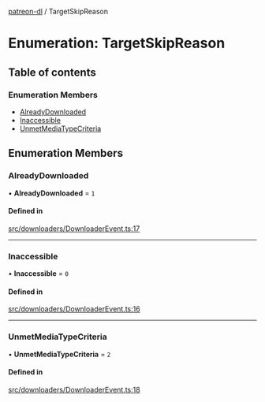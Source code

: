 [patreon-dl](../README.md) / TargetSkipReason

# Enumeration: TargetSkipReason

## Table of contents

### Enumeration Members

- [AlreadyDownloaded](TargetSkipReason.md#alreadydownloaded)
- [Inaccessible](TargetSkipReason.md#inaccessible)
- [UnmetMediaTypeCriteria](TargetSkipReason.md#unmetmediatypecriteria)

## Enumeration Members

### AlreadyDownloaded

• **AlreadyDownloaded** = ``1``

#### Defined in

[src/downloaders/DownloaderEvent.ts:17](https://github.com/patrickkfkan/patreon-dl/blob/2e8088d/src/downloaders/DownloaderEvent.ts#L17)

___

### Inaccessible

• **Inaccessible** = ``0``

#### Defined in

[src/downloaders/DownloaderEvent.ts:16](https://github.com/patrickkfkan/patreon-dl/blob/2e8088d/src/downloaders/DownloaderEvent.ts#L16)

___

### UnmetMediaTypeCriteria

• **UnmetMediaTypeCriteria** = ``2``

#### Defined in

[src/downloaders/DownloaderEvent.ts:18](https://github.com/patrickkfkan/patreon-dl/blob/2e8088d/src/downloaders/DownloaderEvent.ts#L18)
